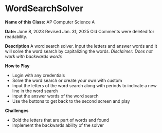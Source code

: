 # WordSearchSolver
**Name of this Class:**
AP Computer Science A

**Date:**
June 8, 2023
Revised Jan. 31, 2025
Old Comments were deleted for readability.

**Description**
A word search solver. Input the letters and answer words and it will solve the word search by capitalizing the words. 
*Disclaimer: Does not work with backwards words*

**How to Play**
* Login with any credentials
* Solve the word search or create your own with custom
* Input the letters of the word search along with periods to indicate a new line in the word search
* Input the answer words of the word search
* Use the buttons to get back to the second screen and play

**Challenges**
* Bold the letters that are part of words and found
* Implement the backwards ability of the solver
